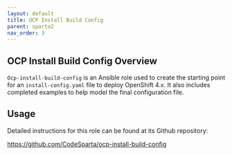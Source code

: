 ```yaml
---
layout: default
title: OCP Install Build Config
parent: sparta2
nav_order: 3
---
```

## OCP Install Build Config Overview

`Ocp-install-build-config` is an Ansible role used to create the starting point for an `install-config.yaml` file to deploy OpenShift 4.x. It also includes completed examples to help model the final configuration file.

## Usage

Detailed instructions for this role can be found at its Github repository:

https://github.com/CodeSparta/ocp-install-build-config
